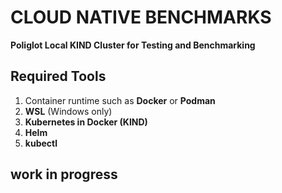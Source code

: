 # CLOUD NATIVE BENCHMARKS 

**Poliglot Local KIND Cluster for Testing and Benchmarking**

## Required Tools
1. Container runtime such as **Docker** or **Podman**  
2. **WSL** (Windows only)  
3. **Kubernetes in Docker (KIND)**  
4. **Helm**  
5. **kubectl**

## work in progress
